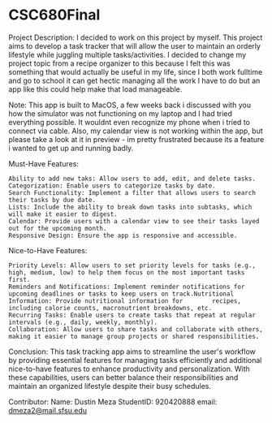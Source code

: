 # CSC680Final
Project Description:
I decided to work on this project by myself. 
This project aims to develop a task tracker that will allow the user to maintain an orderly lifestyle while juggling multiple tasks/activities. I decided to change my project topic from a recipe organizer to this because I felt this was something that would actually be useful in my life, since I both work fulltime and go to school it can get hectic managing all the work I have to do but an app like this could help make that load manageable. 

Note: This app is built to MacOS, a few weeks back i discussed with you how the simulator was not functioning on my laptop and I had tried everything possible. It wouldnt even recognize my phone when i tried to connect via cable. Also, my calendar view is not working within the app, but please take a look at it in preview - im pretty frustrated because its a feature i wanted to get up and running badly. 

Must-Have Features:

    Ability to add new taks: Allow users to add, edit, and delete tasks.
    Categorization: Enable users to categorize tasks by date.
    Search Functionality: Implement a filter that allows users to search their tasks by due date.
    Lists: Include the ability to break down tasks into subtasks, which will make it easier to digest. 
    Calendar: Provide users with a calendar view to see their tasks layed out for the upcoming month. 
    Responsive Design: Ensure the app is responsive and accessible.

Nice-to-Have Features:

    Priority Levels: Allow users to set priority levels for tasks (e.g., high, medium, low) to help them focus on the most important tasks first.
    Reminders and Notifications: Implement reminder notifications for upcoming deadlines or tasks to keep users on track.Nutritional Information: Provide nutritional information for        recipes, including calorie counts, macronutrient breakdowns, etc.
    Recurring Tasks: Enable users to create tasks that repeat at regular intervals (e.g., daily, weekly, monthly).
    Collaboration: Allow users to share tasks and collaborate with others, making it easier to manage group projects or shared responsibilities.
    
Conclusion:
This task tracking app aims to streamline the user's workflow by providing essential features for managing tasks efficiently and additional nice-to-have features to enhance productivity and personalization. With these capabilities, users can better balance their responsibilities and maintain an organized lifestyle despite their busy schedules.

Contributor:
Name: Dustin Meza
StudentID: 920420888
email: dmeza2@mail.sfsu.edu
